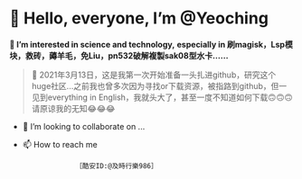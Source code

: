 # 👋 Hello, everyone, I’m @Yeoching
**👀 I’m interested in science and technology,**
     **especially in 刷magisk，Lsp模块，救砖，薅羊毛，免Liu，pn532破解複製sak08型水卡……**

>🌱 2021年3月13日，这是我第一次开始准备一头扎进github，研究这个huge社区...之前我也曾多次因为寻找or下载资源，被指路到github，但一见到everything in English，我就头大了，甚至一度不知道如何下载🙃🙃🙃请原谅我的无知😂😂😂

- 💞️ I’m looking to collaborate on ...

- 📫 How to reach me 

                   ［酷安ID:@及時行樂986］

<!---
@TopolerMay a ✨ special ✨ repository because its `README.md` (this file) appears on your GitHub profile.
You can click the Preview link to take a look at your changes.
--->
